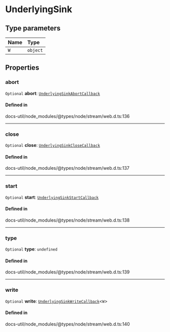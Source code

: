 # UnderlyingSink

## Type parameters

| Name | Type |
| :------ | :------ |
| `W` | `object` |

## Properties

### abort

 `Optional` **abort**: [`UnderlyingSinkAbortCallback`](UnderlyingSinkAbortCallback.md)

#### Defined in

docs-util/node_modules/@types/node/stream/web.d.ts:136

___

### close

 `Optional` **close**: [`UnderlyingSinkCloseCallback`](UnderlyingSinkCloseCallback.md)

#### Defined in

docs-util/node_modules/@types/node/stream/web.d.ts:137

___

### start

 `Optional` **start**: [`UnderlyingSinkStartCallback`](UnderlyingSinkStartCallback.md)

#### Defined in

docs-util/node_modules/@types/node/stream/web.d.ts:138

___

### type

 `Optional` **type**: `undefined`

#### Defined in

docs-util/node_modules/@types/node/stream/web.d.ts:139

___

### write

 `Optional` **write**: [`UnderlyingSinkWriteCallback`](UnderlyingSinkWriteCallback.md)<`W`\>

#### Defined in

docs-util/node_modules/@types/node/stream/web.d.ts:140
